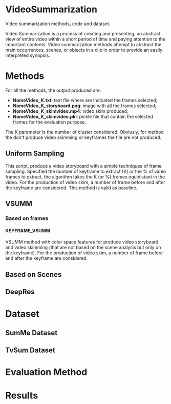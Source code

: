 # VideoSummarization
Video summarization methods, code and dataset.

Video Summarization is a process of creating and presenting, an abstract view of entire video within a short period of time and paying attention to the important contents. Video summarization methods attempt to abstract the main occurrences, scenes, or objects in a clip in order to provide an easily interpreted synopsis.

# Methods
For all the methods, the output produced are:
<ul>
  <li><strong>NomeVideo_K.txt</strong>: text file where are indicated the frames selected;</li>
  <li><strong>NomeVideo_K_storyboard.png</strong>: image with all the frames selected;</li>
  <li><strong>NomeVideo_K_skimvideo.mp4</strong>: video skim produced;</li>
  <li><strong>NomeVideo_K_skimvideo.pkl</strong>: pickle file that contain the selected frames for the evaluation purpose.</li>
</ul>
The K parameter is the number of cluster considered. Obviusly, for method the don't produce video skimming or keyframes the file are not produced.

<h2>Uniform Sampling</h2>
This script, produce a video storyboard with a simple techniques of frame sampling. Specified the number of keyframe to extract (K) or the % of video frames to extract, the algorithm takes the K (or %) frames equidistant in the video. For the production of video skim, a number of frame before and after the keyframe are considered. This method is valid as baseline.

<h2>VSUMM</h2>
<h3>Based on frames</h3>
<h4>KEYFRAME_VSUMM</h4>
VSUMM method with color space features for produce video storyboard and video skimming (that are not based on the scene analysis but only on the keyframe). For the production of video skim, a number of frame before and after the keyframe are considered.
<h2>Based on Scenes</h2>

<h2>DeepRes</h2>

# Dataset
<h2>SumMe Dataset</h2>
<h2>TvSum Dataset</h2>

# Evaluation Method

# Results




